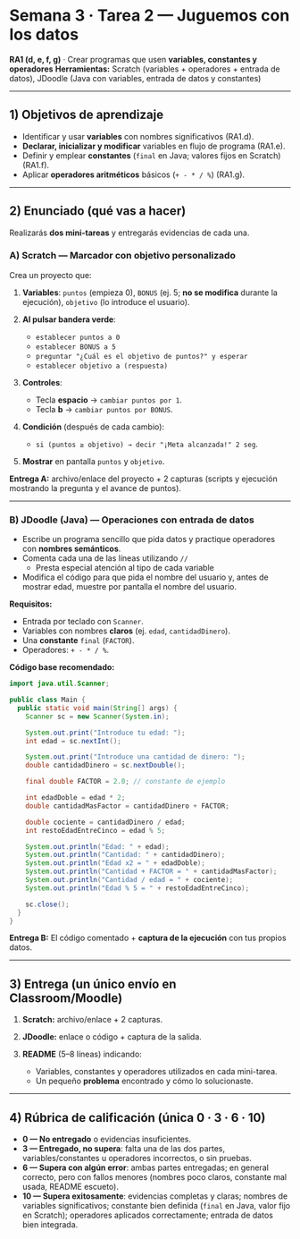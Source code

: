 # Semana 3 · Tarea 2 — **Juguemos con los datos**

**RA1 (d, e, f, g)** · Crear programas que usen **variables, constantes y operadores**
**Herramientas:** Scratch (variables + operadores + entrada de datos), JDoodle (Java con variables, entrada de datos y constantes)

---

## 1) Objetivos de aprendizaje

* Identificar y usar **variables** con nombres significativos (RA1.d).
* **Declarar, inicializar y modificar** variables en flujo de programa (RA1.e).
* Definir y emplear **constantes** (`final` en Java; valores fijos en Scratch) (RA1.f).
* Aplicar **operadores aritméticos** básicos (`+ - * / %`) (RA1.g).

---

## 2) Enunciado (qué vas a hacer)

Realizarás **dos mini-tareas** y entregarás evidencias de cada una.

### A) Scratch — **Marcador con objetivo personalizado**

Crea un proyecto que:

1. **Variables**: `puntos` (empieza 0), `BONUS` (ej. 5; **no se modifica** durante la ejecución), `objetivo` (lo introduce el usuario).
2. **Al pulsar bandera verde**:

   * `establecer puntos a 0`
   * `establecer BONUS a 5`
   * `preguntar "¿Cuál es el objetivo de puntos?" y esperar`
   * `establecer objetivo a (respuesta)`
3. **Controles**:

   * Tecla **espacio** → `cambiar puntos por 1`.
   * Tecla **b** → `cambiar puntos por BONUS`.
4. **Condición** (después de cada cambio):

   * `si (puntos ≥ objetivo) → decir "¡Meta alcanzada!" 2 seg`.
5. **Mostrar** en pantalla `puntos` y `objetivo`.

**Entrega A:** archivo/enlace del proyecto + 2 capturas (scripts y ejecución mostrando la pregunta y el avance de puntos).

---

### B) JDoodle (Java) — **Operaciones con entrada de datos**

- Escribe un programa sencillo que pida datos y practique operadores con **nombres semánticos**.
- Comenta cada una de las líneas utilizando `//`
   - Presta especial atención al tipo de cada variable
- Modifica el código para que pida el nombre del usuario y, antes de mostrar edad, muestre por pantalla el nombre del usuario.

**Requisitos:**

* Entrada por teclado con `Scanner`.
* Variables con nombres **claros** (ej. `edad`, `cantidadDinero`).
* Una **constante** `final` (`FACTOR`).
* Operadores: `+ - * / %`.

**Código base recomendado:**

```java
import java.util.Scanner;

public class Main {
  public static void main(String[] args) {
    Scanner sc = new Scanner(System.in);

    System.out.print("Introduce tu edad: ");
    int edad = sc.nextInt();

    System.out.print("Introduce una cantidad de dinero: ");
    double cantidadDinero = sc.nextDouble();

    final double FACTOR = 2.0; // constante de ejemplo

    int edadDoble = edad * 2;
    double cantidadMasFactor = cantidadDinero + FACTOR;

    double cociente = cantidadDinero / edad;
    int restoEdadEntreCinco = edad % 5;

    System.out.println("Edad: " + edad);
    System.out.println("Cantidad: " + cantidadDinero);
    System.out.println("Edad x2 = " + edadDoble);
    System.out.println("Cantidad + FACTOR = " + cantidadMasFactor);
    System.out.println("Cantidad / edad = " + cociente);
    System.out.println("Edad % 5 = " + restoEdadEntreCinco);

    sc.close();
  }
}
```

**Entrega B:** El código comentado + **captura de la ejecución** con tus propios datos.

---

## 3) Entrega (un único envío en Classroom/Moodle)

1. **Scratch:** archivo/enlace + 2 capturas.
2. **JDoodle:** enlace o código + captura de la salida.
3. **README** (5–8 líneas) indicando:

   * Variables, constantes y operadores utilizados en cada mini-tarea.
   * Un pequeño **problema** encontrado y cómo lo solucionaste.

---

## 4) Rúbrica de calificación (única 0 · 3 · 6 · 10)

* **0 — No entregado** o evidencias insuficientes.
* **3 — Entregado, no supera**: falta una de las dos partes, variables/constantes u operadores incorrectos, o sin pruebas.
* **6 — Supera con algún error**: ambas partes entregadas; en general correcto, pero con fallos menores (nombres poco claros, constante mal usada, README escueto).
* **10 — Supera exitosamente**: evidencias completas y claras; nombres de variables significativos; constante bien definida (`final` en Java, valor fijo en Scratch); operadores aplicados correctamente; entrada de datos bien integrada.

